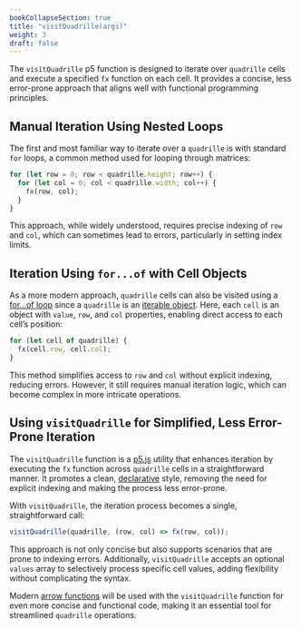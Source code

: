 ```yaml
---
bookCollapseSection: true
title: "visitQuadrille(args)"
weight: 3
draft: false
---
```


The `visitQuadrille` p5 function is designed to iterate over `quadrille` cells and execute a specified `fx` function on each cell. It provides a concise, less error-prone approach that aligns well with functional programming principles.

## Manual Iteration Using Nested Loops

The first and most familiar way to iterate over a `quadrille` is with standard `for` loops, a common method used for looping through matrices:

```js
for (let row = 0; row < quadrille.height; row++) {
  for (let col = 0; col < quadrille.width; col++) {
    fx(row, col);
  }
}
```

This approach, while widely understood, requires precise indexing of `row` and `col`, which can sometimes lead to errors, particularly in setting index limits.

## Iteration Using `for...of` with Cell Objects

As a more modern approach, `quadrille` cells can also be visited using a [for...of loop](https://developer.mozilla.org/en-US/docs/Web/JavaScript/Reference/Statements/for...of) since a `quadrille` is an [iterable object](https://developer.mozilla.org/en-US/docs/Web/JavaScript/Reference/Iteration_protocols#the_iterable_protocol). Here, each `cell` is an object with `value`, `row`, and `col` properties, enabling direct access to each cell’s position:

```js
for (let cell of quadrille) {
  fx(cell.row, cell.col);
}
```

This method simplifies access to `row` and `col` without explicit indexing, reducing errors. However, it still requires manual iteration logic, which can become complex in more intricate operations.

## Using `visitQuadrille` for Simplified, Less Error-Prone Iteration

The `visitQuadrille` function is a [p5.js](https://p5js.org/) utility that enhances iteration by executing the `fx` function across `quadrille` cells in a straightforward manner. It promotes a clean, [declarative](https://en.wikipedia.org/wiki/Declarative_programming) style, removing the need for explicit indexing and making the process less error-prone.

With `visitQuadrille`, the iteration process becomes a single, straightforward call:

```js
visitQuadrille(quadrille, (row, col) => fx(row, col));
```

This approach is not only concise but also supports scenarios that are prone to indexing errors. Additionally, `visitQuadrille` accepts an optional `values` array to selectively process specific cell values, adding flexibility without complicating the syntax.

Modern [arrow functions](https://www.w3schools.com/js/js_arrow_function.asp) will be used with the `visitQuadrille` function for even more concise and functional code, making it an essential tool for streamlined `quadrille` operations.